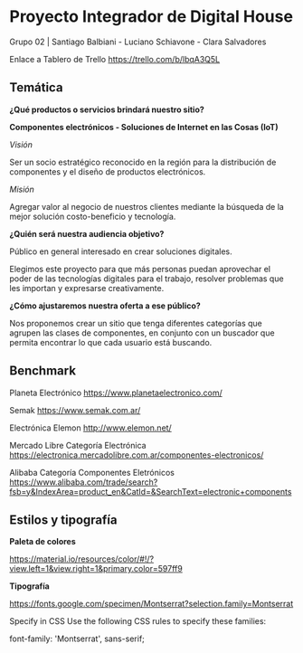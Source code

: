 # Proyecto Integrador de Digital House

Grupo 02 | Santiago Balbiani - Luciano Schiavone - Clara Salvadores


Enlace a Tablero de Trello https://trello.com/b/lbqA3Q5L

## Temática

__¿Qué productos o servicios brindará nuestro sitio?__

__Componentes electrónicos - Soluciones de Internet en las Cosas (IoT)__


_Visión_

Ser un socio estratégico reconocido en la región para la distribución de componentes y el diseño de productos electrónicos.

_Misión_

Agregar valor al negocio de nuestros clientes mediante la búsqueda de la mejor solución costo-beneficio y tecnología.


__¿Quién será nuestra audiencia objetivo?__

Público en general interesado en crear soluciones digitales.

Elegimos este proyecto para que más personas puedan aprovechar el poder de las tecnologías digitales para el trabajo, resolver problemas que les importan y expresarse creativamente.


__¿Cómo ajustaremos nuestra oferta a ese público?__

Nos proponemos crear un sitio que tenga diferentes categorías que agrupen las clases de componentes, en conjunto con un buscador que permita encontrar lo que cada usuario está buscando. 


## Benchmark
Planeta Electrónico https://www.planetaelectronico.com/

Semak https://www.semak.com.ar/

Electrónica Elemon http://www.elemon.net/

Mercado Libre Categoría Electrónica https://electronica.mercadolibre.com.ar/componentes-electronicos/

Alibaba Categoría Componentes Eletrónicos  https://www.alibaba.com/trade/search?fsb=y&IndexArea=product_en&CatId=&SearchText=electronic+components

## Estilos y tipografía
__Paleta de colores__

https://material.io/resources/color/#!/?view.left=1&view.right=1&primary.color=597ff9

__Tipografía__

https://fonts.google.com/specimen/Montserrat?selection.family=Montserrat

<link href="https://fonts.googleapis.com/css?family=Montserrat&display=swap" rel="stylesheet">

Specify in CSS
Use the following CSS rules to specify these families:

font-family: 'Montserrat', sans-serif;

